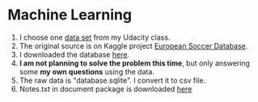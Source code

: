 # Machine Learning

1. I choose one [data set](https://docs.google.com/document/d/e/2PACX-1vTlVmknRRnfy_4eTrjw5hYGaiQim5ctr9naaRd4V9du2B5bxpd8FEH3KtDgp8qVekw7Cj1GLk1IXdZi/pub?embedded=True)
from my Udacity class.
2. The original source is on Kaggle project [European Soccer Database](https://www.kaggle.com/hugomathien/soccer). 
3. I downloaded the database [here](https://d17h27t6h515a5.cloudfront.net/topher/2017/November/5a0a4cad_database/database.sqlite).
4. **I am not planning to solve the problem this time**, but only answering some **my own questions** using the data.
5. The raw data is "database.sqlite". I convert it to csv file.  
6. Notes.txt in document package is downloaded [here](http://www.football-data.co.uk/notes.txt)